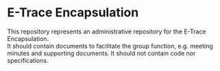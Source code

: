 
# E-Trace Encapsulation

This repository represents an administrative repository for the E-Trace Encapsulation.  
It should contain documents to facilitate the group function, e.g. meeting minutes and supporting documents.
It should not contain code nor specifications.

